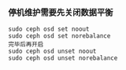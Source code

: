 ### 停机维护需要先关闭数据平衡
    sudo ceph osd set noout
    sudo ceph osd set norebalance
    完毕后再开启
    sudo ceph osd unset noout
    sudo ceph osd unset norebalance
